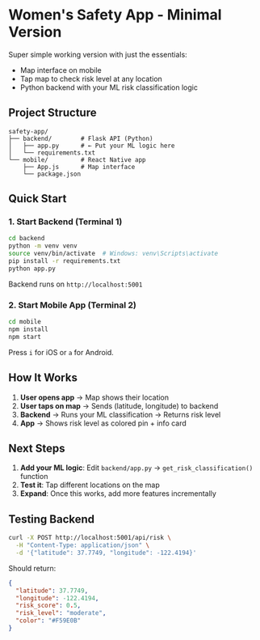 # Women's Safety App - Minimal Version

Super simple working version with just the essentials:
- Map interface on mobile
- Tap map to check risk level at any location
- Python backend with your ML risk classification logic

## Project Structure

```
safety-app/
├── backend/        # Flask API (Python)
│   ├── app.py      # ← Put your ML logic here
│   └── requirements.txt
└── mobile/         # React Native app
    ├── App.js      # Map interface
    └── package.json
```

## Quick Start

### 1. Start Backend (Terminal 1)

```bash
cd backend
python -m venv venv
source venv/bin/activate  # Windows: venv\Scripts\activate
pip install -r requirements.txt
python app.py
```

Backend runs on `http://localhost:5001`

### 2. Start Mobile App (Terminal 2)

```bash
cd mobile
npm install
npm start
```

Press `i` for iOS or `a` for Android.

## How It Works

1. **User opens app** → Map shows their location
2. **User taps on map** → Sends (latitude, longitude) to backend
3. **Backend** → Runs your ML classification → Returns risk level
4. **App** → Shows risk level as colored pin + info card

## Next Steps

1. **Add your ML logic**: Edit `backend/app.py` → `get_risk_classification()` function
2. **Test it**: Tap different locations on the map
3. **Expand**: Once this works, add more features incrementally

## Testing Backend

```bash
curl -X POST http://localhost:5001/api/risk \
  -H "Content-Type: application/json" \
  -d '{"latitude": 37.7749, "longitude": -122.4194}'
```

Should return:
```json
{
  "latitude": 37.7749,
  "longitude": -122.4194,
  "risk_score": 0.5,
  "risk_level": "moderate",
  "color": "#F59E0B"
}
```
